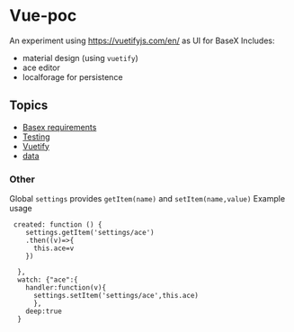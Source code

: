 # Vue-poc

An experiment using https://vuetifyjs.com/en/ as UI for BaseX
Includes:

* material design (using `vuetify`)
* ace editor
* localforage for persistence

## Topics
* [Basex requirements](doc/basex.md)
* [Testing](doc/testing.md)
* [Vuetify](doc/vuetify.md)
* [data](doc/data.md)
### Other 
Global `settings` provides `getItem(name)` and `setItem(name,value)`
Example usage
```
 created: function () {
    settings.getItem('settings/ace')
    .then((v)=>{
      this.ace=v
    })

  },
  watch: {"ace":{
    handler:function(v){
      settings.setItem('settings/ace',this.ace)
      },
    deep:true
  } 

```
##